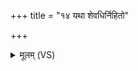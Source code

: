 +++
title = "१४ यथा शेवधिर्निहितो"

+++
<details><summary>मूलम् (VS)</summary>

यथा॑ शेव॒धिर्निहि॑तो ब्राह्म॒णानां॒ तथा॑ व॒शा। तामे॒तद॒च्छाय॑न्ति॒ यस्मि॒न्कस्मिं॑श्च॒ जाय॑ते ॥
</details>